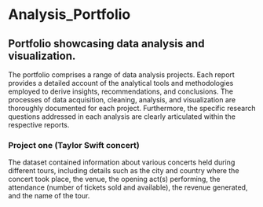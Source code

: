 # Analysis_Portfolio
## Portfolio showcasing data analysis and visualization. 
The portfolio comprises a range of data analysis projects. Each report provides a detailed account of the analytical tools and methodologies employed to derive insights, recommendations, and conclusions. The processes of data acquisition, cleaning, analysis, and visualization are thoroughly documented for each project. Furthermore, the specific research questions addressed in each analysis are clearly articulated within the respective reports.
### Project one (Taylor Swift concert)

The dataset contained information about various concerts held during different tours, including details such as the city and country where the concert took place, the venue, the opening act(s) performing, the attendance (number of tickets sold and available), the revenue generated, and the name of the tour.

